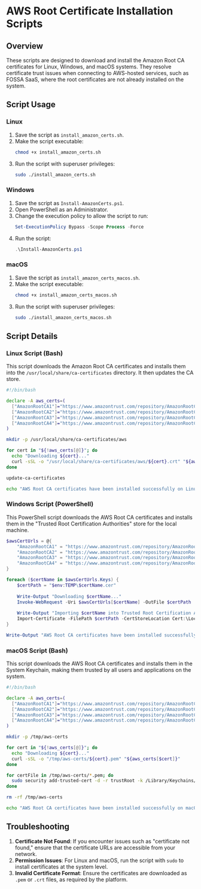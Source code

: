 # AWS Root Certificate Installation Scripts

## Overview
These scripts are designed to download and install the Amazon Root CA certificates for Linux, Windows, and macOS systems. They resolve certificate trust issues when connecting to AWS-hosted services, such as FOSSA SaaS, where the root certificates are not already installed on the system.

## Script Usage

### Linux

1. Save the script as `install_amazon_certs.sh`.
2. Make the script executable:
   ```bash
   chmod +x install_amazon_certs.sh
   ```
3. Run the script with superuser privileges:
   ```bash
   sudo ./install_amazon_certs.sh
   ```

### Windows

1. Save the script as `Install-AmazonCerts.ps1`.
2. Open PowerShell as an Administrator.
3. Change the execution policy to allow the script to run:
   ```powershell
   Set-ExecutionPolicy Bypass -Scope Process -Force
   ```
4. Run the script:
   ```powershell
   .\Install-AmazonCerts.ps1
   ```

### macOS

1. Save the script as `install_amazon_certs_macos.sh`.
2. Make the script executable:
   ```bash
   chmod +x install_amazon_certs_macos.sh
   ```
3. Run the script with superuser privileges:
   ```bash
   sudo ./install_amazon_certs_macos.sh
   ```

## Script Details

### Linux Script (Bash)
This script downloads the Amazon Root CA certificates and installs them into the `/usr/local/share/ca-certificates` directory. It then updates the CA store.

```bash
#!/bin/bash

declare -A aws_certs=(
  ["AmazonRootCA1"]="https://www.amazontrust.com/repository/AmazonRootCA1.pem"
  ["AmazonRootCA2"]="https://www.amazontrust.com/repository/AmazonRootCA2.pem"
  ["AmazonRootCA3"]="https://www.amazontrust.com/repository/AmazonRootCA3.pem"
  ["AmazonRootCA4"]="https://www.amazontrust.com/repository/AmazonRootCA4.pem"
)

mkdir -p /usr/local/share/ca-certificates/aws

for cert in "${!aws_certs[@]}"; do
  echo "Downloading ${cert}..."
  curl -sSL -o "/usr/local/share/ca-certificates/aws/${cert}.crt" "${aws_certs[$cert]}"
done

update-ca-certificates

echo "AWS Root CA certificates have been installed successfully on Linux."
```

### Windows Script (PowerShell)
This PowerShell script downloads the AWS Root CA certificates and installs them in the "Trusted Root Certification Authorities" store for the local machine.

```powershell
$awsCertUrls = @{
    "AmazonRootCA1" = "https://www.amazontrust.com/repository/AmazonRootCA1.pem"
    "AmazonRootCA2" = "https://www.amazontrust.com/repository/AmazonRootCA2.pem"
    "AmazonRootCA3" = "https://www.amazontrust.com/repository/AmazonRootCA3.pem"
    "AmazonRootCA4" = "https://www.amazontrust.com/repository/AmazonRootCA4.pem"
}

foreach ($certName in $awsCertUrls.Keys) {
    $certPath = "$env:TEMP\$certName.cer"
    
    Write-Output "Downloading $certName..."
    Invoke-WebRequest -Uri $awsCertUrls[$certName] -OutFile $certPath
    
    Write-Output "Importing $certName into Trusted Root Certification Authorities..."
    Import-Certificate -FilePath $certPath -CertStoreLocation Cert:\LocalMachine\Root -Verbose
}

Write-Output "AWS Root CA certificates have been installed successfully on Windows."
```

### macOS Script (Bash)
This script downloads the AWS Root CA certificates and installs them in the System Keychain, making them trusted by all users and applications on the system.

```bash
#!/bin/bash

declare -A aws_certs=(
  ["AmazonRootCA1"]="https://www.amazontrust.com/repository/AmazonRootCA1.pem"
  ["AmazonRootCA2"]="https://www.amazontrust.com/repository/AmazonRootCA2.pem"
  ["AmazonRootCA3"]="https://www.amazontrust.com/repository/AmazonRootCA3.pem"
  ["AmazonRootCA4"]="https://www.amazontrust.com/repository/AmazonRootCA4.pem"
)

mkdir -p /tmp/aws-certs

for cert in "${!aws_certs[@]}"; do
  echo "Downloading ${cert}..."
  curl -sSL -o "/tmp/aws-certs/${cert}.pem" "${aws_certs[$cert]}"
done

for certFile in /tmp/aws-certs/*.pem; do
  sudo security add-trusted-cert -d -r trustRoot -k /Library/Keychains/System.keychain "$certFile"
done

rm -rf /tmp/aws-certs

echo "AWS Root CA certificates have been installed successfully on macOS."
```

## Troubleshooting

1. **Certificate Not Found**: If you encounter issues such as "certificate not found," ensure that the certificate URLs are accessible from your network.
2. **Permission Issues**: For Linux and macOS, run the script with `sudo` to install certificates at the system level.
3. **Invalid Certificate Format**: Ensure the certificates are downloaded as `.pem` or `.crt` files, as required by the platform.


